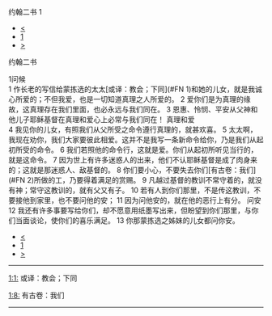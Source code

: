 ﻿





 约翰二书 1




* [<](bible/1JN05.md)
* [1](bible/2JN.md)
* [>](bible/3JN01.md)



约翰二书 
 
1问候  
1 作长老的写信给蒙拣选的太太[或译：教会；下同](#FN
1)和她的儿女，就是我诚心所爱的；不但我爱，也是一切知道真理之人所爱的。 
2 爱你们是为真理的缘故，这真理存在我们里面，也必永远与我们同在。 
3 恩惠、怜悯、平安从父神和他儿子耶稣基督在真理和爱心上必常与我们同在！ 真理和爱  
4 我见你的儿女，有照我们从父所受之命令遵行真理的，就甚欢喜。 
5 太太啊，我现在劝你，我们大家要彼此相爱。这并不是我写一条新命令给你，乃是我们从起初所受的命令。 
6 我们若照他的命令行，这就是爱。你们从起初所听见当行的，就是这命令。 
7 因为世上有许多迷惑人的出来，他们不认耶稣基督是成了肉身来的；这就是那迷惑人、敌基督的。 
8 你们要小心，不要失去你们[有古卷：我们](#FN
2)所做的工，乃要得着满足的赏赐。 
9 凡越过基督的教训不常守着的，就没有神；常守这教训的，就有父又有子。 
10 若有人到你们那里，不是传这教训，不要接他到家里，也不要问他的安； 
11 因为问他安的，就在他的恶行上有分。 问安  
12 我还有许多事要写给你们，却不愿意用纸墨写出来，但盼望到你们那里，与你们当面谈论，使你们的喜乐满足。 
13 你那蒙拣选之姊妹的儿女都问你安。 
* [<](bible/1JN05.md)
* [1](bible/2JN.md)
* [>](bible/3JN01.md)





---


[1:1:](#V1)
或译：教会；下同


[1:8:](#V8)
有古卷：我们




---









